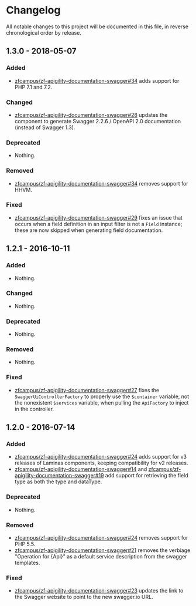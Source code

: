 # Changelog

All notable changes to this project will be documented in this file, in reverse chronological order by release.

## 1.3.0 - 2018-05-07

### Added

- [zfcampus/zf-apigility-documentation-swagger#34](https://github.com/zfcampus/zf-apigility-documentation-swagger/pull/34) adds support for PHP 7.1 and 7.2.

### Changed

- [zfcampus/zf-apigility-documentation-swagger#28](https://github.com/zfcampus/zf-apigility-documentation-swagger/pull/28) updates the component to generate Swagger 2.2.6 / OpenAPI 2.0 documentation (instead of Swagger 1.3).

### Deprecated

- Nothing.

### Removed

- [zfcampus/zf-apigility-documentation-swagger#34](https://github.com/zfcampus/zf-apigility-documentation-swagger/pull/34) removes support for HHVM.

### Fixed

- [zfcampus/zf-apigility-documentation-swagger#29](https://github.com/zfcampus/zf-apigility-documentation-swagger/pull/29) fixes an issue that occurs when a field definition in an input filter
  is not a `Field` instance; these are now skipped when generating field documentation.

## 1.2.1 - 2016-10-11

### Added

- Nothing.

### Changed

- Nothing.

### Deprecated

- Nothing.

### Removed

- Nothing.

### Fixed

- [zfcampus/zf-apigility-documentation-swagger#27](https://github.com/zfcampus/zf-apigility-documentation-swagger/pull/27)
  fixes the `SwaggerUiControllerFactory` to properly use the `$container`
  variable, not the nonexistent `$services` variable, when pulling the
  `ApiFactory` to inject in the controller.

## 1.2.0 - 2016-07-14

### Added

- [zfcampus/zf-apigility-documentation-swagger#24](https://github.com/zfcampus/zf-apigility-documentation-swagger/pull/24)
  adds support for v3 releases of Laminas components, keeping
  compatibility for v2 releases.
- [zfcampus/zf-apigility-documentation-swagger#14](https://github.com/zfcampus/zf-apigility-documentation-swagger/pull/14) and
  [zfcampus/zf-apigility-documentation-swagger#19](https://github.com/zfcampus/zf-apigility-documentation-swagger/pull/19) add
  support for retrieving the field type as both the type and dataType.

### Deprecated

- Nothing.

### Removed

- [zfcampus/zf-apigility-documentation-swagger#24](https://github.com/zfcampus/zf-apigility-documentation-swagger/pull/24)
  removes support for PHP 5.5.
- [zfcampus/zf-apigility-documentation-swagger#21](https://github.com/zfcampus/zf-apigility-documentation-swagger/pull/21)
  removes the verbiage "Operation for {Api}" as a default service description
  from the swagger templates.

### Fixed

- [zfcampus/zf-apigility-documentation-swagger#23](https://github.com/zfcampus/zf-apigility-documentation-swagger/pull/23)
  updates the link to the Swagger website to point to the new swagger.io URL.
